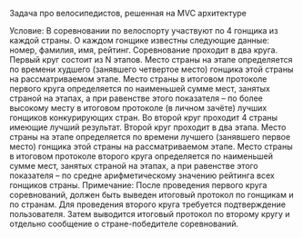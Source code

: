 Задача про велосипедистов, решенная на MVC архитектуре

Условие:
В соревновании по велоспорту участвуют по 4 гонщика из каждой страны. О каждом
гонщике известны следующие данные: номер, фамилия, имя, рейтинг. Соревнование проходит в
два круга. Первый круг состоит из N этапов. Место страны на этапе определяется по времени
худшего (занявшего четвертое место) гонщика этой страны на рассматриваемом этапе. Место
страны в итоговом протоколе первого круга определяется по наименьшей сумме мест, занятых
страной на этапах, а при равенстве этого показателя – по более высокому месту в итоговом
протоколе (в личном зачёте) лучших гонщиков конкурирующих стран. Во второй круг проходит 4
страны имеющие лучший результат. Второй круг проходит в два этапа. Место страны на этапе
определяется по времени лучшего (занявшего первое место) гонщика этой страны на
рассматриваемом этапе. Место страны в итоговом протоколе второго круга определяется по
наименьшей сумме мест, занятых страной на этапах, а при равенстве этого показателя – по
средне арифметическому значению рейтинга всех гонщиков страны.
Примечание: После проведения первого круга соревнований, должен быть выведен итоговый
протокол по гонщикам и по странам. Для проведения второго круга требуется подтверждение
пользователя. Затем выводится итоговый протокол по второму кругу и отдельно сообщение о
стране-победителе соревнований. 
